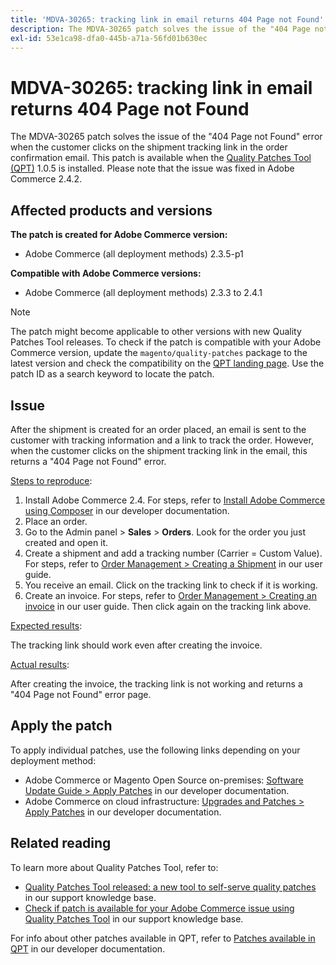 ```yaml
---
title: 'MDVA-30265: tracking link in email returns 404 Page not Found'
description: The MDVA-30265 patch solves the issue of the "404 Page not Found" error when the customer clicks on the shipment tracking link in the order confirmation email. This patch is available when the [Quality Patches Tool (QPT)](/help/announcements/adobe-commerce-announcements/magento-quality-patches-released-new-tool-to-self-serve-quality-patches.md) 1.0.5 is installed. Please note that the issue was fixed in Adobe Commerce 2.4.2.
exl-id: 53e1ca98-dfa0-445b-a71a-56fd01b630ec
---
```

# MDVA-30265: tracking link in email returns 404 Page not Found

The MDVA-30265 patch solves the issue of the "404 Page not Found" error when the customer clicks on the shipment tracking link in the order confirmation email. This patch is available when the [Quality Patches Tool (QPT)](/help/announcements/adobe-commerce-announcements/magento-quality-patches-released-new-tool-to-self-serve-quality-patches.md) 1.0.5 is installed. Please note that the issue was fixed in Adobe Commerce 2.4.2.

## Affected products and versions

**The patch is created for Adobe Commerce version:**

* Adobe Commerce (all deployment methods) 2.3.5-p1

**Compatible with Adobe Commerce versions:**

* Adobe Commerce (all deployment methods) 2.3.3 to 2.4.1

>[!NOTE]
>
>The patch might become applicable to other versions with new Quality Patches Tool releases. To check if the patch is compatible with your Adobe Commerce version, update the `magento/quality-patches` package to the latest version and check the compatibility on the [QPT landing page](https://devdocs.magento.com/quality-patches/tool.html#patch-grid). Use the patch ID as a search keyword to locate the patch.

## Issue

After the shipment is created for an order placed, an email is sent to the customer with tracking information and a link to track the order. However, when the customer clicks on the shipment tracking link in the email, this returns a "404 Page not Found" error.

<u>Steps to reproduce</u>:

1. Install Adobe Commerce 2.4. For steps, refer to [Install Adobe Commerce using Composer](https://devdocs.magento.com/guides/v2.4/install-gde/composer.html) in our developer documentation.
1. Place an order.
1. Go to the Admin panel > **Sales** > **Orders**. Look for the order you just created and open it.
1. Create a shipment and add a tracking number (Carrier = Custom Value). For steps, refer to [Order Management > Creating a Shipment](https://docs.magento.com/user-guide/sales/shipments-create.html) in our user guide.
1. You receive an email. Click on the tracking link to check if it is working.
1. Create an invoice. For steps, refer to [Order Management > Creating an invoice](https://docs.magento.com/user-guide/sales/invoice-create.html) in our user guide. Then click again on the tracking link above.

<u>Expected results</u>:

The tracking link should work even after creating the invoice.

<u>Actual results</u>:

After creating the invoice, the tracking link is not working and returns a "404 Page not Found" error page.

## Apply the patch

To apply individual patches, use the following links depending on your deployment method:

* Adobe Commerce or Magento Open Source on-premises: [Software Update Guide > Apply Patches](https://devdocs.magento.com/guides/v2.4/comp-mgr/patching/mqp.html) in our developer documentation.
* Adobe Commerce on cloud infrastructure: [Upgrades and Patches > Apply Patches](https://devdocs.magento.com/cloud/project/project-patch.html) in our developer documentation.

## Related reading

To learn more about Quality Patches Tool, refer to:

* [Quality Patches Tool released: a new tool to self-serve quality patches](/help/announcements/adobe-commerce-announcements/magento-quality-patches-released-new-tool-to-self-serve-quality-patches.md) in our support knowledge base.
* [Check if patch is available for your Adobe Commerce issue using Quality Patches Tool](/help/support-tools/patches-available-in-qpt-tool/check-patch-for-magento-issue-with-magento-quality-patches.md) in our support knowledge base.

For info about other patches available in QPT, refer to [Patches available in QPT](https://devdocs.magento.com/quality-patches/tool.html#patch-grid) in our developer documentation.
